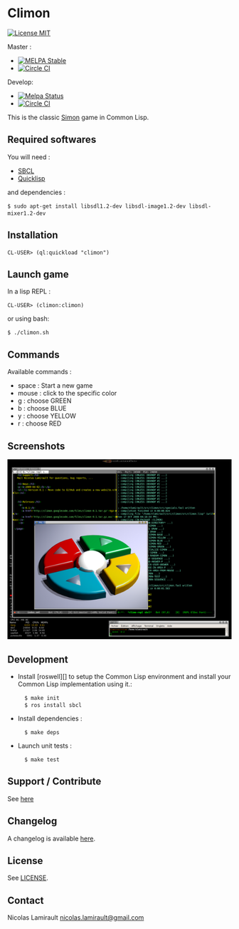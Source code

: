 Climon
======

[![License MIT][badge-license]][LICENSE]

Master :
* [![MELPA Stable](http://stable.melpa.org/packages/gotest-badge.svg)](http://stable.melpa.org/#/gotest)
* [![Circle CI](https://circleci.com/gh/nlamirault/gotest.el/tree/master.svg?style=svg)](https://circleci.com/gh/nlamirault/gotest.el/tree/master)

Develop:
* [![Melpa Status](http://melpa.milkbox.net/packages/gotest-badge.svg)](http://melpa.milkbox.net/#/gotest)
* [![Circle CI](https://circleci.com/gh/nlamirault/gotest.el/tree/develop.svg?style=svg)](https://circleci.com/gh/nlamirault/gotest.el/tree/develop)



This is the classic [Simon](http://en.wikipedia.org/wiki/Simon_(game)) game in Common Lisp.

## Required softwares

You will need :

* [SBCL](http://www.sbcl.org)
* [Quicklisp](http://www.quicklisp.org)

and dependencies :

    $ sudo apt-get install libsdl1.2-dev libsdl-image1.2-dev libsdl-mixer1.2-dev


## Installation

    CL-USER> (ql:quickload "climon")

## Launch game

In a lisp REPL :

    CL-USER> (climon:climon)

or using bash:

    $ ./climon.sh

## Commands

Available commands :

* space : Start a new game
* mouse : click to the specific color
* g : choose GREEN
* b : choose BLUE
* y : choose YELLOW
* r : choose RED


## Screenshots

![0.1](www/climon-0.1.png)



## Development

* Install [roswell][] to setup the Common Lisp environment and install your Common Lisp implementation using it.:

        $ make init
        $ ros install sbcl

* Install dependencies :

        $ make deps

* Launch unit tests :

        $ make test


## Support / Contribute

See [here](CONTRIBUTING.md)



## Changelog

A changelog is available [here](ChangeLog.md).


## License

See [LICENSE](LICENSE).


## Contact

Nicolas Lamirault <nicolas.lamirault@gmail.com>


[climon]: https://github.com/nlamirault/climon
[badge-license]: https://img.shields.io/badge/license-MIT-green.svg?style=flat
[LICENSE]: https://github.com/nlamirault/climon/blob/master/LICENSE

[Issue tracker]: https://github.com/nlamirault/climon/issues

